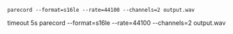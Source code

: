 ```
parecord --format=s16le --rate=44100 --channels=2 output.wav
```


timeout 5s parecord --format=s16le --rate=44100 --channels=2 output.wav